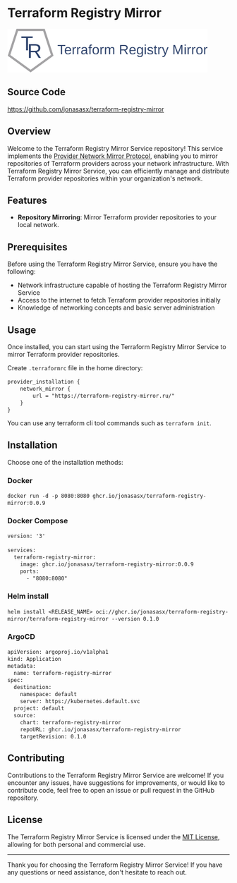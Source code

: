 # Terraform Registry Mirror

![Service Logo](https://github.com/jonasasx/terraform-registry-mirror/blob/master/assets/logo.png?raw=true)

## Source Code

https://github.com/jonasasx/terraform-registry-mirror

## Overview

Welcome to the Terraform Registry Mirror Service repository!
This service implements the [Provider Network Mirror Protocol](https://developer.hashicorp.com/terraform/internals/provider-network-mirror-protocol),
enabling you to mirror repositories of Terraform providers across
your network infrastructure. With Terraform Registry Mirror Service,
you can efficiently manage and distribute Terraform provider
repositories within your organization's network.

## Features

- **Repository Mirroring**: Mirror Terraform provider repositories to your local network.

## Prerequisites

Before using the Terraform Registry Mirror Service, ensure you have the following:

- Network infrastructure capable of hosting the Terraform Registry Mirror Service
- Access to the internet to fetch Terraform provider repositories initially
- Knowledge of networking concepts and basic server administration

## Usage

Once installed, you can start using the Terraform Registry Mirror Service to mirror Terraform provider repositories.

Create `.terraformrc` file in the home directory:

    provider_installation {
        network_mirror {
            url = "https://terraform-registry-mirror.ru/"
        }
    }

You can use any terraform cli tool commands such as `terraform init`.


## Installation

Choose one of the installation methods:

### Docker

    docker run -d -p 8080:8080 ghcr.io/jonasasx/terraform-registry-mirror:0.0.9

### Docker Compose

    version: '3'
    
    services:
      terraform-registry-mirror:
        image: ghcr.io/jonasasx/terraform-registry-mirror:0.0.9
        ports:
          - "8080:8080"

### Helm install

    helm install <RELEASE_NAME> oci://ghcr.io/jonasasx/terraform-registry-mirror/terraform-registry-mirror --version 0.1.0

### ArgoCD

    apiVersion: argoproj.io/v1alpha1
    kind: Application
    metadata:
      name: terraform-registry-mirror
    spec:
      destination:
        namespace: default
        server: https://kubernetes.default.svc
      project: default
      source:
        chart: terraform-registry-mirror
        repoURL: ghcr.io/jonasasx/terraform-registry-mirror
        targetRevision: 0.1.0

## Contributing

Contributions to the Terraform Registry Mirror Service are welcome! If you encounter any issues, have suggestions for improvements, or would like to contribute code, feel free to open an issue or pull request in the GitHub repository.

## License

The Terraform Registry Mirror Service is licensed under the [MIT License](./LICENSE), allowing for both personal and commercial use.

---

Thank you for choosing the Terraform Registry Mirror Service! If you have any questions or need assistance, don't hesitate to reach out.